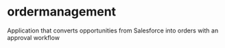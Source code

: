 # ordermanagement
Application that converts opportunities from Salesforce into orders with an approval workflow
